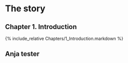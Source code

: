 # The story

## Chapter 1. Introduction 
{% include_relative Chapters/1_Introduction.markdown %}

## Anja tester

